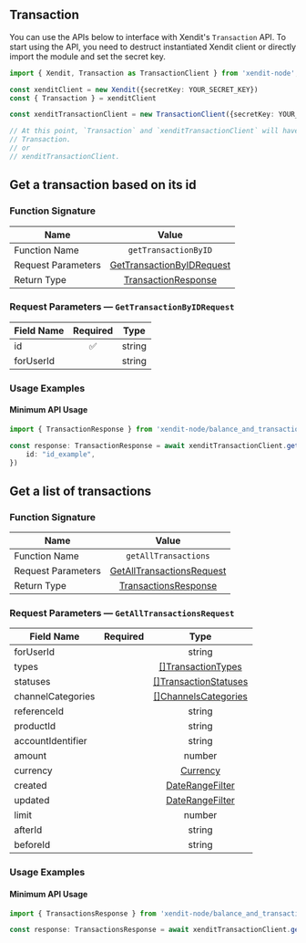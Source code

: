 ## Transaction
You can use the APIs below to interface with Xendit's `Transaction` API.
To start using the API, you need to destruct instantiated Xendit client or directly import the module and set the secret key.

```typescript
import { Xendit, Transaction as TransactionClient } from 'xendit-node';

const xenditClient = new Xendit({secretKey: YOUR_SECRET_KEY})
const { Transaction } = xenditClient

const xenditTransactionClient = new TransactionClient({secretKey: YOUR_SECRET_KEY})

// At this point, `Transaction` and `xenditTransactionClient` will have no usage difference, for example:
// Transaction.
// or
// xenditTransactionClient.
```
## Get a transaction based on its id


### Function Signature
| Name          |    Value 	     |
|--------------------|:-------------:|
| Function Name | `getTransactionByID` |
| Request Parameters  |  [GetTransactionByIDRequest](#request-parameters--GetTransactionByIDRequest)	 |
| Return Type  |  [TransactionResponse](balance_and_transaction/models/TransactionResponse.md) |

### Request Parameters — `GetTransactionByIDRequest`
| Field Name |  Required  |   Type 	   |
|-----------|:----------:|:----------:|
|  id| ✅ | string |
|  forUserId|  | string |

### Usage Examples
#### Minimum API Usage
```typescript
import { TransactionResponse } from 'xendit-node/balance_and_transaction/models'

const response: TransactionResponse = await xenditTransactionClient.getTransactionByID({ 
    id: "id_example",
})
```
## Get a list of transactions


### Function Signature
| Name          |    Value 	     |
|--------------------|:-------------:|
| Function Name | `getAllTransactions` |
| Request Parameters  |  [GetAllTransactionsRequest](#request-parameters--GetAllTransactionsRequest)	 |
| Return Type  |  [TransactionsResponse](balance_and_transaction/models/TransactionsResponse.md) |

### Request Parameters — `GetAllTransactionsRequest`
| Field Name |  Required  |   Type 	   |
|-----------|:----------:|:----------:|
|  forUserId|  | string |
|  types|  | [[]TransactionTypes](balance_and_transaction/models/TransactionTypes.md) |
|  statuses|  | [[]TransactionStatuses](balance_and_transaction/models/TransactionStatuses.md) |
|  channelCategories|  | [[]ChannelsCategories](balance_and_transaction/models/ChannelsCategories.md) |
|  referenceId|  | string |
|  productId|  | string |
|  accountIdentifier|  | string |
|  amount|  | number |
|  currency|  | [Currency](balance_and_transaction/models/Currency.md) |
|  created|  | [DateRangeFilter](balance_and_transaction/models/DateRangeFilter.md) |
|  updated|  | [DateRangeFilter](balance_and_transaction/models/DateRangeFilter.md) |
|  limit|  | number |
|  afterId|  | string |
|  beforeId|  | string |

### Usage Examples
#### Minimum API Usage
```typescript
import { TransactionsResponse } from 'xendit-node/balance_and_transaction/models'

const response: TransactionsResponse = await xenditTransactionClient.getAllTransactions({ })
```
